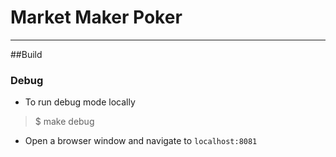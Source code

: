 # Market Maker Poker

---

##Build

### Debug
- To run debug mode locally

> $ make debug

- Open a browser window and navigate to `localhost:8081`

